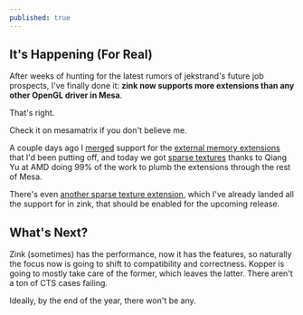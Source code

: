 ```yaml
---
published: true
---
```

## It's Happening (For Real)

After weeks of hunting for the latest rumors of jekstrand's future job prospects, I've finally done it: **zink now supports more extensions than any other OpenGL driver in Mesa**.

That's right.

Check it on mesamatrix if you don't believe me.

A couple days ago I [merged](https://gitlab.freedesktop.org/mesa/mesa/-/merge_requests/14498) support for the [external memory extensions](https://www.collabora.com/news-and-blog/news-and-events/bridging-the-opengl-and-vulkan-divide.html) that I'd been putting off, and today we got [sparse textures](https://gitlab.freedesktop.org/mesa/mesa/-/merge_requests/14381) thanks to Qiang Yu at AMD doing 99% of the work to plumb the extensions through the rest of Mesa.

There's even [another sparse texture extension](https://gitlab.freedesktop.org/mesa/mesa/-/merge_requests/14488), which I've already landed all the support for in zink, that should be enabled for the upcoming release.

## What's Next?

Zink (sometimes) has the performance, now it has the features, so naturally the focus now is going to shift to compatibility and correctness. Kopper is going to mostly take care of the former, which leaves the latter. There aren't a ton of CTS cases failing.

Ideally, by the end of the year, there won't be any.
